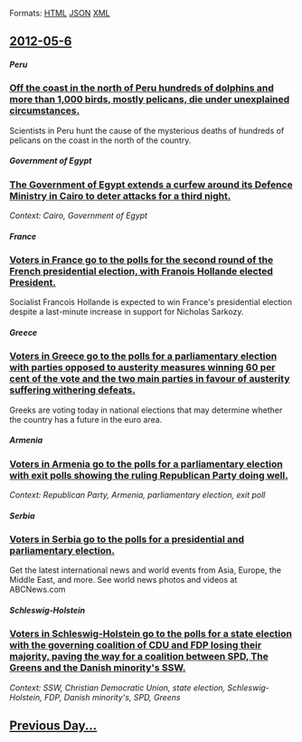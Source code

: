 
Formats: [HTML](2012/05/6/index.html)  [JSON](2012/05/6/index.json)  [XML](2012/05/6/index.xml)  

## [2012-05-6](/news/2012/05/6/index.md)

##### Peru
### [Off the coast in the north of Peru hundreds of dolphins and more than 1,000 birds, mostly pelicans, die under unexplained circumstances. ](/news/2012/05/6/off-the-coast-in-the-north-of-peru-hundreds-of-dolphins-and-more-than-1-000-birds-mostly-pelicans-die-under-unexplained-circumstances.md)
Scientists in Peru hunt the cause of the mysterious deaths of hundreds of pelicans on the coast in the north of the country.

##### Government of Egypt
### [The Government of Egypt extends a curfew around its Defence Ministry in Cairo to deter attacks for a third night. ](/news/2012/05/6/the-government-of-egypt-extends-a-curfew-around-its-defence-ministry-in-cairo-to-deter-attacks-for-a-third-night.md)
_Context: Cairo, Government of Egypt_

##### France
### [Voters in France go to the polls for the second round of the French presidential election, with Franois Hollande elected President. ](/news/2012/05/6/voters-in-france-go-to-the-polls-for-the-second-round-of-the-french-presidential-election-with-francois-hollande-elected-president.md)
Socialist Francois Hollande is expected to win France&#039;s presidential election despite a last-minute increase in support for Nicholas Sarkozy.

##### Greece
### [Voters in Greece go to the polls for a parliamentary election with parties opposed to austerity measures winning 60 per cent of the vote and the two main parties in favour of austerity suffering withering defeats. ](/news/2012/05/6/voters-in-greece-go-to-the-polls-for-a-parliamentary-election-with-parties-opposed-to-austerity-measures-winning-60-per-cent-of-the-vote-and.md)
Greeks are voting today in national elections that may determine whether the country has a future in the euro area.

##### Armenia
### [Voters in Armenia go to the polls for a parliamentary election with exit polls showing the ruling Republican Party doing well. ](/news/2012/05/6/voters-in-armenia-go-to-the-polls-for-a-parliamentary-election-with-exit-polls-showing-the-ruling-republican-party-doing-well.md)
_Context: Republican Party, Armenia, parliamentary election, exit poll_

##### Serbia
### [Voters in Serbia go to the polls for a presidential and parliamentary election. ](/news/2012/05/6/voters-in-serbia-go-to-the-polls-for-a-presidential-and-parliamentary-election.md)
Get the latest international news and world events from Asia, Europe, the Middle East, and more. See world news photos and videos at ABCNews.com

##### Schleswig-Holstein
### [Voters in Schleswig-Holstein go to the polls for a state election with the governing coalition of CDU and FDP losing their majority, paving the way for a coalition between SPD, The Greens and the Danish minority's SSW. ](/news/2012/05/6/voters-in-schleswig-holstein-go-to-the-polls-for-a-state-election-with-the-governing-coalition-of-cdu-and-fdp-losing-their-majority-paving.md)
_Context: SSW, Christian Democratic Union, state election, Schleswig-Holstein, FDP, Danish minority's, SPD, Greens_

## [Previous Day...](/news/2012/05/5/index.md)

